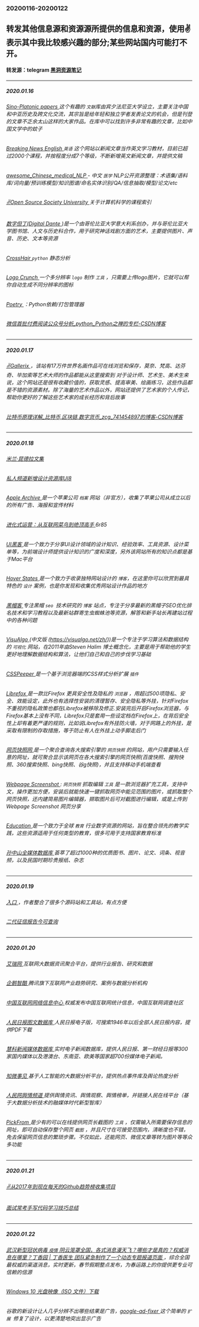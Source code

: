 ### 20200116-20200122
转发其他信息源和资源源所提供的信息和资源，使用✌表示其中我比较感兴趣的部分;某些网站国内可能打不开。
---
#### 转发源：telegram [黑洞资源笔记](https://t.me/tieliu)
---
##### 2020.01.16
###### [Sino-Platonic papers ](http://sino-platonic.org/index.html)这个有趣的 `文献`库由宾夕法尼亚大学设立，主要关注中国和中亚历史及跨文化交流，其宗旨是给年轻和独立学者发表论文的机会，但是刊登的文章不乏余太山这样的大家作品。在库中可以找到许多非常有趣的文章，比如中国文学中的蚊子
###### [Breaking News English ](https://breakingnewsenglish.com/) `英语` 这个网站以新闻文章当作英文学习教材，目前已超过2000个课程，并按程度分成7个等级，不断新增英文新闻文章，并提供文稿
###### [awesome_Chinese_medical_NLP ](https://github.com/GanjinZero/awesome_Chinese_medical_NLP) - 中文 `医学` NLP公开资源整理：术语集/语料库/词向量/预训练模型/知识图谱/命名实体识别/QA/信息抽取/模型/论文/etc
###### [✌Open Source Society University ](https://github.com/ossu/computer-science) 关于计算机科学的课程索引
###### [数字但丁(Digital Dante ](https://digitaldante.columbia.edu/))是一个由哥伦比亚大学意大利系创办，并与哥伦比亚大学图书馆、人文与历史科合作，用于研究神话戏剧方面的艺术，主要提供图片、声音、历史、文本等资源
###### [CrossHair ](https://github.com/pschanely/CrossHair) `python` 静态分析
###### [Logo Crunch ](https://brandmark.io/logo-crunch/)一个多分辨率 `logo` 制作 `工具` ，只需要上传logo图片，它就可以帮你自动生成不同分辨率的图标
###### [Poetry ](https://python-poetry.org/)：Python依赖/打包管理器
###### [微信首批付费阅读公众号分析_python_Python之禅的专栏-CSDN博客](http://telegra.ph/%E6%9C%80%E9%AB%9816-%E5%BE%AE%E4%BF%A1%E9%A6%96%E6%89%B9%E4%BB%98%E8%B4%B9%E9%98%85%E8%AF%BB%E5%85%AC%E4%BC%97%E5%8F%B7%E5%88%86%E6%9E%90-python-Python%E4%B9%8B%E7%A6%85%E7%9A%84%E4%B8%93%E6%A0%8F-CSDN%E5%8D%9A%E5%AE%A2-01-16)
---
##### 2020.01.17
###### [✌Gallerix ](https://gallerix.asia/)，该站有17万件世界名画作品可在线浏览和保存，莫奈、梵高、达芬奇、毕加索等艺术大师的作品都能从这里搜索到 对于设计师、艺术生、美术生来说，这个网站还是很有收藏价值的，获取灵感、提高审美、绘画练习，这些作品都是不错的资源素材。除了海量的艺术作品以外，网站还提供了艺术家的个人传记，帮助你更好的了解这些艺术家的成长经历和背后故事
###### [比特币原理详解_比特币,区块链,数字货币_zcg_741454897的博客-CSDN博客 ](http://telegra.ph/%E6%AF%94%E7%89%B9%E5%B8%81%E5%8E%9F%E7%90%86%E8%AF%A6%E8%A7%A3-%E6%AF%94%E7%89%B9%E5%B8%81%E5%8C%BA%E5%9D%97%E9%93%BE%E6%95%B0%E5%AD%97%E8%B4%A7%E5%B8%81-zcg-741454897%E7%9A%84%E5%8D%9A%E5%AE%A2-CSDN%E5%8D%9A%E5%AE%A2-01-17)
---
##### 2020.01.18
###### [米兰·昆德拉文集 ](https://pan.baidu.com/s/1c98CR#/)
###### [私人频道新增设计资源库UI8 ](https://ui8.net/)
###### [Apple Archive ](https://www.applearchive.org/) 是一个苹果公司 `档案` 网站（非官方），收集了苹果公司从成立以后的所有广告、海报和宣传材料
###### [进化式运营：从互联网菜鸟到绝顶高手 ](https://pan.baidu.com/s/15_mpJA8FCubeUS_rlGzEqA#/)6r85
###### [UI黑客 ](http://www.uihacker.com/)是一个致力于分享UI设计领域的设计知识、经验效率、工具资源、设计菜单等，为前端设计师提供设计知识的广度和深度，另外该网站所有的知识点都是基于Mac平台
###### [Hover States ](https://hoverstat.es/)是一个致力于收录独特网站设计的 `博客`，在这里你可以欣赏到最具特色的 `设计` 案例，也是你发现和收集优秀网站设计作品的地方
###### [黑帽客 ](http://www.heimaoke.com/)专注黑帽 `seo `技术研究的 `博客` 站点，专注于分享最新的黑帽子SEO优化排名技术和学习教程以及最新站群寄生虫蜘蛛池等资源，解答和新手站长再建站过程中的各种问题
###### [VisuAlgo ](https://visualgo.net/en/)(中文版 (https://visualgo.net/zh/))是一个专注于学习算法和数据结构的 `可视化` 网站，在2011年由Steven Halim 博士概念化，主要是用于帮助他的学生更好地理解数据结构和算法，让他们自己和自己的步伐学习基础
###### [CSSPeeper ](https://csspeeper.com/)是一个基于浏览器端的CSS样式分析扩展 `插件 `
###### [Librefox ](https://github.com/intika/Librefox)是一款比Firefox 更具安全性及隐私的 `浏览器` ，用超过500项隐私、安全、效能设定，此外也有选择性安装的清理暂存、安全隐私等外挂，针对Firefox不重视的隐私政策也都在Librefox被移除及修正.安装完后开启Firefox浏览器，与Firefox基本上没有不同，Librefox只是套用一些设定档在Firefox上，在背后安全性上却有着更严谨的规则，比如说Librefox有外挂防火墙，对于网路上的外挂，是采取有限制的存取措施，等于防止有人在外挂上动手脚走后门
###### [网页快照网 ](https://2tool.top/)是一个聚合查询各大搜索引擎的 `网页快照` 的网站，用户只需要输入任意的网址，就可聚合显示该网页在各大搜索引擎的网页快照(百度快照、搜狗快照、360搜索快照、bing快照、谷g快照)，并且支持移动手机端查看
###### [Webpage Screenshot ](http://www.webpagescreenshot.info/): `网页快照` 抓取编辑 `工具` 是一款浏览器扩充工具，支持中文，操作更加方便，安装后就能快速一键抓取网页中能见范围的图片，或抓取整个网页快照，还内建简易图片编辑器，撷取图片后可对截图进行编辑，或是上传到Webpage Screenshot 网页分享
###### [Education ](https://www.education.com/)是一个致力于全球 `教育` 行业数字资源的网站，旨在整合领先的教学实践，这些资源适用于任何类型的教育，很多可用于支持国家教育标准
###### [孙中山全媒体数据库 ](http://sunzs.elingnan.com/index.aspx)荟萃了超过1000种的优质图书、图片、论文、词条、视音频，以及民国时期珍贵报纸、杂志
---
##### 2020.01.19
###### [入口 ](http://www.abcwj.com/)，作者整合了很多个源码站和工具站，有点方便
###### [二代征信报告今可查询 ](https://m.chinanews.com/wap/detail/zw/cj/2020/01-19/9063807.shtml)
---
##### 2020.01.20
###### [艾瑞网 ](http://www.iresearch.cn/mindex.shtml) 互联网大数据资讯聚合平台，提供行业报告、研究和数据
###### [企鹅智酷 ](http://yuqing.people.com.cn/GB/212888/index.html) 腾讯旗下互联网产业趋势研究、案例与数据分析机构
###### [中国互联网网络信息中心 ](http://www.cnnic.net.cn/) 权威发布中国互联网统计信息，中国互联网调查社区
###### [人民日报图文数据库 ](http://paper.people.com.cn/rmrb/html/2020-01/15/nbs.D110000renmrb_01.htm) 人民日报电子版，可搜索1946年以后全部人民日报内容，提供PDF下载
###### [慧科新闻媒体数据库 ](http://wisenews.wisers.net/wisenews/index.do;jsessionid=4D2204D56CBFF0AB5678A25AC470EF8F.wise18?_) 实时电子新闻数据库，提供人民日报、第一财经日报等300家国内媒体以及港澳台、东南亚、欧美等国家超700份媒体电子新闻。
###### [知微事见 ](http://ef.zhiweidata.com/#!/index) 基于人工智能的大数据分析平台，提供热点事件库及舆论热度分析
###### [人民网舆情频道 ](http://yuqing.people.com.cn/GB/212888/index.html) 提供舆情资讯、舆情观察、舆情榜单，并链接人民在线平台（基于大数据分析技术的融媒体时代新型智库）
###### [PickFrom ](https://zh.pickfrom.net/)是少有的可以在线提供网页长截图的 `工具` ，仅需输入所需要保存信息的网址，即可自动保存整个网页 `截图` ，并且尺寸在可接受范围内，清晰度也不错，免去保留网页信息的繁琐步骤。不仅如此，还能网页、微信文章等转为图片等等众多功能
---
##### 2020.01.21
###### [✌从2017年到现在每天的Github趋势榜收集项目 ](https://github.com/bonfy/github-trending)
###### [面试常考手写代码学习技巧总结](https://telegra.ph/%E9%9D%A2%E8%AF%95%E5%B8%B8%E8%80%83%E6%89%8B%E5%86%99%E4%BB%A3%E7%A0%81%E5%AD%A6%E4%B9%A0%E6%8A%80%E5%B7%A7%E6%80%BB%E7%BB%93-01-21)
---
##### 2020.01.22
###### [武汉新型冠状病毒 `疫情` 阴云笼罩全国，各式消息漫天飞？哪些才是真的？权威消息在哪里？丁香园 | 丁香医生 团队紧急制作了一个动态专题报道页面 ](https://3g.dxy.cn/newh5/view/pneumonia)，综合全国最权威的渠道消息，实时更新，春节假期整点发布，为春运路上的你提供更专业可信赖的信源
###### [Windows 10 光盘映像（ISO 文件）下载 ](https://www.microsoft.com/zh-cn/software-download/windows10ISO)
###### 谷歌的新设计让人几乎分辨不出哪些结果是广告，[google-ad-fixer ](https://github.com/attio/google-ad-fixer)这个简单的 `扩展 `修复了设计，以更清楚地突出显示广告
